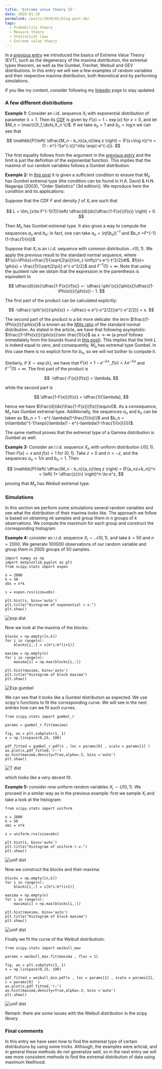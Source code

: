 ```yaml
---
title: 'Extreme value theory II'
date: 2020-01-20
permalink: /posts/2020/01/blog-post-26/
tags:
  - Probability theory
  - Measure theory
  - Statistical laws
  - Extreme value theory
---
```


In a [previous entry](/posts/2019/12/blog-post-16/) we introduced the basics of Extreme Value Theory (EVT), such as the degeneracy of the maxima distribution, the extremal types theorem, as well as the Gumbel, Frechet, Weibull and GEV distributions. In this entry we will see a few examples of random variables and their respective maxima distribution, both theoretical and by performing simulations.

If you like my content, consider following my [linkedin](https://www.linkedin.com/in/felperez/) page to stay updated.

### A few different distributions
**Example 1:** Consider an i.id. sequence $X_i$ with exponential distribution of parameter $\lambda=1$. Then its [CDF]() is given by $F(x) = 1 - \exp(x)$ for $x > 0$, and let $M_n = \max\\{X_1,\dots,X_n \\}$. If we take $a_n = 1$ and $b_n = \log n$ we can see that

$$
\mathbb{P}\left( \dfrac{M_n - b_n}{a_n}\leq z \right) = (F(z+\log n))^n = (1 - n^{-1}e^{-z})^n\to \exp(-e^{-z}).
$$

The first equality follows from the argument in the [previous entry](/posts/2019/12/blog-post-16/) and the limit is just the definition of the exponential function. This implies that the maxima of our random variables follows a Gumbel distribution.

**Example 2:** In [this post](https://stats.stackexchange.com/questions/105745/extreme-value-theory-show-normal-to-gumbel/105749#105749) it is given a sufficient condition to ensure that $M_n$ has Gumbel extremal type (the condition can be found in H.A. David & H.N. Nagaraja (2003), "Order Statistics" (3d edition)). We reproduce here the condition and its applications:

Suppose that the CDF $F$ and density $f$ of $X_i$ are such that

$$
L = \lim_{x\to F^{-1}(1)}\left( \dfrac{d}{dx}\dfrac{1-F(x)}{f(x)} \right) = 0.
$$

Then $M_n$ has Gumbel extremal type. It also gives a way to compute the sequences $a_n$ and $b_n$: in fact, one can take $a_n = (nf(b_n))^{-1}$ and $b_n =F^{-1}(1-\frac{1}{n})$

Suppose that $X_i$ is an i.i.d. sequence with common distribution $\mathcal{N}(0,1)$. We apply the previous result to the standard normal sequence, where $F(x)=\Phi(x)=\frac{1}{\sqrt{2\pi}}\int_{-\infty}^x e^{-t^2/2}dt$, $f(x)= \phi(x) = \frac{1}{\sqrt{2\pi}} e^{-x^2/2}$ and $F^{-1}(1)=\infty$. Note that using the quotient rule we obtain that the expression in the parenthesis is equivalent to

$$
 \dfrac{d}{dx}\dfrac{1-F(x)}{f(x)}  =- \dfrac{-\phi'(x)}{\phi(x)}\dfrac{(1-\Phi(x))}{\phi(x)} - 1.
$$

The first part of the product can be calculated explicitly:

$$
-\dfrac{-\phi'(x)}{\phi(x)} = -\dfrac{-x e^{-x^2/2}}{e^{-x^2/2}} = x.
$$

The second part of the product is a bit more delicate: the term $\frac{(1-\Phi(x))}{\phi(x)}$ is known as the [Mills ratio](https://en.wikipedia.org/wiki/Mills_ratio) of the standard normal distribution. As stated in the article, we have that following asymptotic: $\frac{(1-\Phi(x))}{\phi(x)}\sim \frac{1}{x}$ as $x\to\infty$ (a proof follows immediately from the bounds found in [this post](https://math.stackexchange.com/questions/3163568/bound-on-mills-ratio-of-normal-distribution)). This implies that the limit $L$ is indeed equal to zero, and consequently, $M_n$ has extremal type Gumbel. In this case there is no explicit form for $b_n$, so we will not bother to compute it.

Similarly, if $X\sim\exp(\lambda)$, we have that $F(x)=1-e^{-\lambda x}$, $f(x)=\lambda e^{-\lambda x}$ and $F^{-1}(1)=\infty$. The first part of the product is

$$
-\dfrac{-f'(x)}{f(x)} = \lambda,
$$

while the second part is

$$
\dfrac{1-F(x)}{f(x)} = \dfrac{1}{\lambda},
$$

hence we have $\frac{d}{dx}\frac{1-F(x)}{f(x)}\equiv0$. As a consequence, $M_n$ has Gumbel extremal type. Additionally, the sequences $a_n$ and $b_n$ can be taken as $b_n = 1 - e^{-\lambda(1-\frac{1}{n})}$ and $b_n = (n\lambda)^{-1}\exp({\lambda(1 - e^{-\lambda(1-\frac{1}{n})})})$.

The same method proves that the extremal type of a Gamma distribution is Gumbel as well.

**Example 3:** Consider an i.i.d. sequence $X_n$ with uniform distribution $U(0,1)$. Then $F(x) = x$ and $f(x) = 1$ for $[0,1]$. Take $z < 0$ and $n> -z$, and the sequences $a_n = 1/n$ and $b_n = 1$. Then

$$
\mathbb{P}\left( \dfrac{M_n - b_n}{a_n}\leq z \right)  = (F(a_nz+b_n))^n = \left( 1+ \dfrac{z}{n} \right)^n \to e^z,
$$

proving that $M_n$ has Weibull extremal type.

### Simulations

In this section we perform some simulations several random variables and see what the distribution of their maxima looks like. The approach we follow is based on obtaining $nk$ samples and group them in $n$ groups of $k$ observations. We compute the maximum for each group and construct the corresponding histogram.

**Example 4:** consider an i.i.d. sequence $X_i\sim\mathcal{N}(0,1)$, and take $k=50$ and $n=2000$. We generate $100000$ observations of our random variable and group them in $2000$ groups of $50$ samples.

```
import numpy as np
import matplotlib.pyplot as plt
from scipy.stats import expon

n = 2000
k = 50
obs = n*k

s = expon.rvs(size=obs)

plt.hist(s, bins='auto')
plt.title("Histogram of exponential r.v.")
plt.show()
```

![exp dist](/files/exponential.png)

Now we look at the maxima of the blocks:

```
blocks = np.empty([n,k])
for i in range(n):
    blocks[i,:] = s[k*i:k*(i+1)]

maxima = np.empty(n)
for i in range(n):
    maxima[i] = np.max(blocks[i,:])

plt.hist(maxima, bins='auto')
plt.title("Histogram of block maxima")
plt.show()
```

![Exp gumbel](/files/exp_gumbel.png)

We can see that it looks like a Gumbel distribution as expected. We use scipy's functions to fit the corresponding curve. We will see in the next entries how can we fit such curves.

```
from scipy.stats import gumbel_r

params = gumbel_r.fit(maxima)

fig, ax = plt.subplots(1, 1)
x = np.linspace(0,15, 100)

pdf_fitted = gumbel_r.pdf(x , loc = params[0] , scale = params[1] )
ax.plot(x,pdf_fitted,'r-')
ax.hist(maxima,density=True,alpha=.3, bins ='auto')
plt.show()
```

![T dist](/files/fit_exp_gumbel.png)

which looks like a very decent fit.

**Example 5:** consider now uniform random variables $X_i\sim U(0,1)$. We proceed in a similar way as in the previous example: first we sample $X_i$ and take a look at the histogram:

```
from scipy.stats import uniform

n = 2000
k = 50
obs = n*k

s = uniform.rvs(size=obs)

plt.hist(s, bins='auto')
plt.title("Histogram of uniform r.v.")
plt.show()
```

![unif dist](/files/uniform.png)


Now we construct the blocks and their maxima:

```
blocks = np.empty([n,k])
for i in range(n):
    blocks[i,:] = s[k*i:k*(i+1)]

maxima = np.empty(n)
for i in range(n):
    maxima[i] = np.max(blocks[i,:])

plt.hist(maxima, bins='auto')
plt.title("Histogram of block maxima")
plt.show()
```

![unif dist](/files/unif_weibull.png)


Finally we fit the curve of the Weibull distributioin:

```
from scipy.stats import weibull_max

params = weibull_max.fit(maxima , floc = 1)

fig, ax = plt.subplots(1, 1)
x = np.linspace(0,15, 100)

pdf_fitted = weibull_min.pdf(x , loc = params[1] , scale = params[2], c = params[0]  )
ax.plot(x,pdf_fitted,'r-')
ax.hist(maxima,density=True,alpha=.3, bins ='auto')
plt.show()
```

![unif dist](/files/fit_unif_weibull.png)



Remark: there are some issues with the Weibull distribution in the scipy library.

### Final comments

In this entry we have seen how to find the extremal type of certain distributions by using some tricks. Although, the examples were articial, and in general these methods do not generalize well, so in the next entry we will see more consistent methods to find the extremal distribution of data using maximum likelihood.
